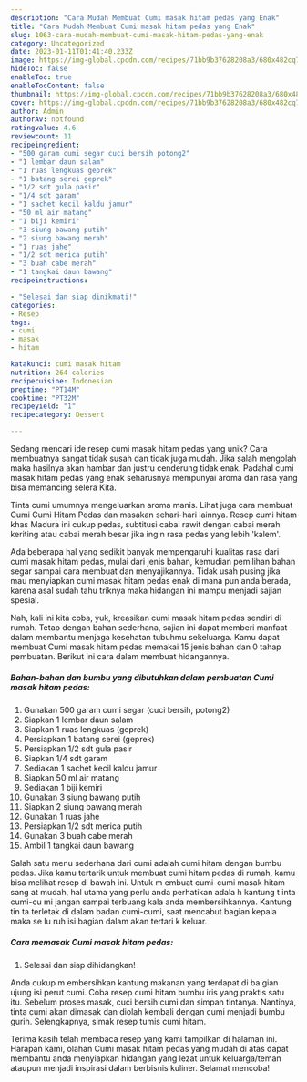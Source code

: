 ```yaml
---
description: "Cara Mudah Membuat Cumi masak hitam pedas yang Enak"
title: "Cara Mudah Membuat Cumi masak hitam pedas yang Enak"
slug: 1063-cara-mudah-membuat-cumi-masak-hitam-pedas-yang-enak
category: Uncategorized
date: 2023-01-11T01:41:40.233Z
image: https://img-global.cpcdn.com/recipes/71bb9b37628208a3/680x482cq70/cumi-masak-hitam-pedas-foto-resep-utama.jpg
hideToc: false
enableToc: true
enableTocContent: false
thumbnail: https://img-global.cpcdn.com/recipes/71bb9b37628208a3/680x482cq70/cumi-masak-hitam-pedas-foto-resep-utama.jpg
cover: https://img-global.cpcdn.com/recipes/71bb9b37628208a3/680x482cq70/cumi-masak-hitam-pedas-foto-resep-utama.jpg
author: Admin
authorAv: notfound
ratingvalue: 4.6
reviewcount: 11
recipeingredient:
- "500 garam cumi segar cuci bersih potong2"
- "1 lembar daun salam"
- "1 ruas lengkuas geprek"
- "1 batang serei geprek"
- "1/2 sdt gula pasir"
- "1/4 sdt garam"
- "1 sachet kecil kaldu jamur"
- "50 ml air matang"
- "1 biji kemiri"
- "3 siung bawang putih"
- "2 siung bawang merah"
- "1 ruas jahe"
- "1/2 sdt merica putih"
- "3 buah cabe merah"
- "1 tangkai daun bawang"
recipeinstructions:

- "Selesai dan siap dinikmati!"
categories:
- Resep
tags:
- cumi
- masak
- hitam

katakunci: cumi masak hitam 
nutrition: 264 calories
recipecuisine: Indonesian
preptime: "PT14M"
cooktime: "PT32M"
recipeyield: "1"
recipecategory: Dessert

---
```





Sedang mencari ide resep cumi masak hitam pedas yang unik? Cara membuatnya sangat tidak susah dan tidak juga mudah. Jika salah mengolah maka hasilnya akan hambar dan justru cenderung tidak enak. Padahal cumi masak hitam pedas yang enak seharusnya mempunyai aroma dan rasa yang bisa memancing selera Kita.





Tinta cumi umumnya mengeluarkan aroma manis. Lihat juga cara membuat Cumi Cumi Hitam Pedas dan masakan sehari-hari lainnya. Resep cumi hitam khas Madura ini cukup pedas, subtitusi cabai rawit dengan cabai merah keriting atau cabai merah besar jika ingin rasa pedas yang lebih &#39;kalem&#39;.

Ada beberapa hal yang sedikit banyak mempengaruhi kualitas rasa dari cumi masak hitam pedas, mulai dari jenis bahan, kemudian pemilihan bahan segar sampai cara membuat dan menyajikannya. Tidak usah pusing jika mau menyiapkan cumi masak hitam pedas enak di mana pun anda berada, karena asal sudah tahu triknya maka hidangan ini mampu menjadi sajian spesial.






Nah, kali ini kita coba, yuk, kreasikan cumi masak hitam pedas sendiri di rumah. Tetap dengan bahan sederhana, sajian ini dapat memberi manfaat dalam membantu menjaga kesehatan tubuhmu sekeluarga. Kamu dapat membuat Cumi masak hitam pedas memakai 15 jenis bahan dan 0 tahap pembuatan. Berikut ini cara dalam membuat hidangannya.

<!--inarticleads1-->

##### Bahan-bahan dan bumbu yang dibutuhkan dalam pembuatan Cumi masak hitam pedas:

1. Gunakan 500 garam cumi segar (cuci bersih, potong2)
1. Siapkan 1 lembar daun salam
1. Siapkan 1 ruas lengkuas (geprek)
1. Persiapkan 1 batang serei (geprek)
1. Persiapkan 1/2 sdt gula pasir
1. Siapkan 1/4 sdt garam
1. Sediakan 1 sachet kecil kaldu jamur
1. Siapkan 50 ml air matang
1. Sediakan 1 biji kemiri
1. Gunakan 3 siung bawang putih
1. Siapkan 2 siung bawang merah
1. Gunakan 1 ruas jahe
1. Persiapkan 1/2 sdt merica putih
1. Gunakan 3 buah cabe merah
1. Ambil 1 tangkai daun bawang


Salah satu menu sederhana dari cumi adalah cumi hitam dengan bumbu pedas. Jika kamu tertarik untuk membuat cumi hitam pedas di rumah, kamu bisa melihat resep di bawah ini. Untuk m embuat cumi-cumi masak hitam sang at mudah, hal utama yang perlu anda perhatikan adala h kantung t inta cumi-cu mi jangan sampai terbuang kala anda membersihkannya. Kantung tin ta terletak di dalam badan cumi-cumi, saat mencabut bagian kepala maka se lu ruh isi bagian dalam akan tertari k keluar. 

<!--inarticleads2-->

##### Cara memasak Cumi masak hitam pedas:


1. Selesai dan siap dihidangkan!

Anda cukup m embersihkan kantung makanan yang terdapat di ba gian ujung isi perut cumi. Coba resep cumi hitam bumbu iris yang praktis satu itu. Sebelum proses masak, cuci bersih cumi dan simpan tintanya. Nantinya, tinta cumi akan dimasak dan diolah kembali dengan cumi menjadi bumbu gurih. Selengkapnya, simak resep tumis cumi hitam. 

Terima kasih telah membaca resep yang kami tampilkan di halaman ini. Harapan kami, olahan Cumi masak hitam pedas yang mudah di atas dapat membantu anda menyiapkan hidangan yang lezat untuk keluarga/teman ataupun menjadi inspirasi dalam berbisnis kuliner. Selamat mencoba!
